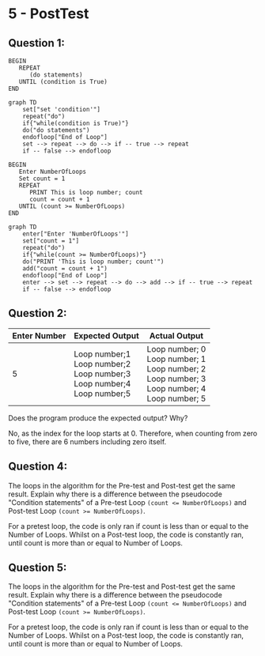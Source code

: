 # 5 - PostTest

## Question 1:

```pseudocode
BEGIN
   REPEAT
      (do statements)
   UNTIL (condition is True)
END
```

```mermaid
graph TD
	set["set 'condition'"]
	repeat("do")
	if{"while(condition is True)"}
	do("do statements")
	endofloop["End of Loop"]
	set --> repeat --> do --> if -- true --> repeat
	if -- false --> endofloop
```

```pseudocode
BEGIN
   Enter NumberOfLoops
   Set count = 1
   REPEAT
      PRINT This is loop number; count
      count = count + 1
   UNTIL (count >= NumberOfLoops)
END
```

```mermaid
graph TD
	enter["Enter 'NumberOfLoops'"]
	set["count = 1"]
	repeat("do")
	if{"while(count >= NumberOfLoops)"}
	do("PRINT 'This is loop number; count'")
	add("count = count + 1")
	endofloop["End of Loop"]
	enter --> set --> repeat --> do --> add --> if -- true --> repeat
	if -- false --> endofloop
```

## Question 2:

| Enter Number | Expected Output                                              | Actual Output                                                |
| ------------ | ------------------------------------------------------------ | ------------------------------------------------------------ |
| 5            | Loop number;1 <br/>Loop number;2<br/>Loop number;3<br/>Loop number;4<br/>Loop number;5 | Loop number; 0 <br/>Loop number; 1 <br/>Loop number; 2 <br/>Loop number; 3 <br/>Loop number; 4 <br/>Loop number; 5 |

Does the program produce the expected output? Why?

No, as the index for the loop starts at 0. Therefore, when counting from zero to five, there are 6 numbers including zero itself.



## Question 4:

The loops in the algorithm for the Pre-test and Post-test get the same result. Explain why there is a difference between the pseudocode "Condition statements" of a Pre-test Loop `(count <= NumberOfLoops)` and Post-test Loop `(count >= NumberOfLoops)`.

For a pretest loop, the code is only ran if count is less than or equal to the Number of Loops. Whilst on a Post-test loop, the code is constantly ran, until count is more than or equal to Number of Loops.



## Question 5:

The loops in the algorithm for the Pre-test and Post-test get the same result. Explain why there is a difference between the pseudocode "Condition statements" of a Pre-test Loop `(count <= NumberOfLoops)` and Post-test Loop `(count >= NumberOfLoops)`.

For a pretest loop, the code is only ran if count is less than or equal to the Number of Loops. Whilst on a Post-test loop, the code is constantly ran, until count is more than or equal to Number of Loops.